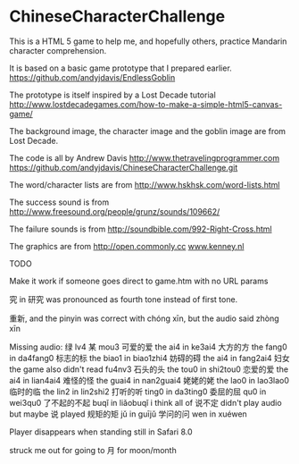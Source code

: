 ChineseCharacterChallenge
=========================

This is a HTML 5 game to help me, and hopefully others, practice Mandarin character comprehension.

It is based on a basic game prototype that I prepared earlier. https://github.com/andyjdavis/EndlessGoblin

The prototype is itself inspired by a Lost Decade tutorial http://www.lostdecadegames.com/how-to-make-a-simple-html5-canvas-game/

The background image, the character image and the goblin image are from Lost Decade.

The code is all by Andrew Davis http://www.thetravelingprogrammer.com https://github.com/andyjdavis/ChineseCharacterChallenge.git

The word/character lists are from http://www.hskhsk.com/word-lists.html

The success sound is from http://www.freesound.org/people/grunz/sounds/109662/

The failure sounds is from http://soundbible.com/992-Right-Cross.html

The graphics are from http://open.commonly.cc  www.kenney.nl




TODO

Make it work if someone goes direct to game.htm with no URL params

究 in 研究 was pronounced as fourth tone instead of first tone.

重新, and the pinyin was correct with chóng xīn, but the audio said zhòng xīn

Missing audio:
绿 lv4
某 mou3
可爱的爱 the ai4 in ke3ai4
大方的方 the fang0 in da4fang0
标志的标 the biao1 in biao1zhi4
妨碍的碍 the ai4 in fang2ai4
妇女 the game also didn't read fu4nv3
石头的头 the tou0 in shi2tou0
恋爱的爱 the ai4 in lian4ai4
难怪的怪 the guai4 in nan2guai4
姥姥的姥 the lao0 in lao3lao0
临时的临 the lin2 in lin2shi2
打听的听 ting0 in da3ting0
委屈的屈 qu0 in wei3qu0
了不起的不起 buqǐ in liǎobuqǐ
i think all of 说不定 didn't play audio but maybe 说 played
规矩的矩 jǔ in guījǔ
学问的问 wen in xuéwen

Player disappears when standing still in Safari 8.0

struck me out for going to 月 for moon/month

